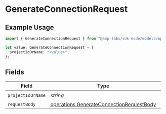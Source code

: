 # GenerateConnectionRequest

## Example Usage

```typescript
import { GenerateConnectionRequest } from "@amp-labs/sdk-node/models/operations";

let value: GenerateConnectionRequest = {
  projectIdOrName: "<value>",
};
```

## Fields

| Field                                                                                                | Type                                                                                                 | Required                                                                                             | Description                                                                                          |
| ---------------------------------------------------------------------------------------------------- | ---------------------------------------------------------------------------------------------------- | ---------------------------------------------------------------------------------------------------- | ---------------------------------------------------------------------------------------------------- |
| `projectIdOrName`                                                                                    | *string*                                                                                             | :heavy_check_mark:                                                                                   | N/A                                                                                                  |
| `requestBody`                                                                                        | [operations.GenerateConnectionRequestBody](../../models/operations/generateconnectionrequestbody.md) | :heavy_minus_sign:                                                                                   | N/A                                                                                                  |